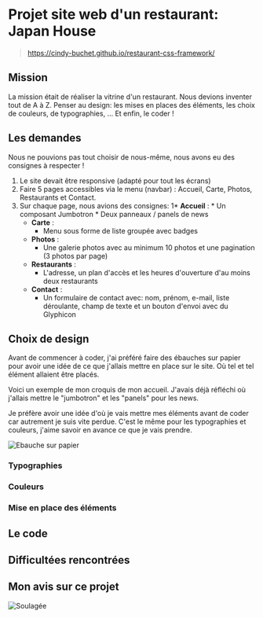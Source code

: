 # Projet site web d'un restaurant: Japan House
> https://cindy-buchet.github.io/restaurant-css-framework/

## Mission

La mission était de réaliser la vitrine d'un restaurant. Nous devions inventer tout de A à Z. Penser au design: les mises en places des éléments, les choix de couleurs, de typographies, ... Et enfin, le coder !

## Les demandes

Nous ne pouvions pas tout choisir de nous-même, nous avons eu des consignes à respecter ! 
1. Le site devait être responsive (adapté pour tout les écrans)
2. Faire 5 pages accessibles via le menu (navbar) : Accueil, Carte, Photos, Restaurants et Contact.
3. Sur chaque page, nous avions des consignes:
    1* **Accueil** : 
        * Un composant Jumbotron
        * Deux panneaux / panels de news
    * **Carte** :
        * Menu sous forme de liste groupée avec badges
    * **Photos** : 
        * Une galerie photos avec au minimum 10 photos et une pagination (3 photos par page)
    * **Restaurants** :
        * L'adresse, un plan d'accès et les heures d'ouverture d'au moins deux restaurants
    * **Contact** :
        * Un formulaire de contact avec: nom, prénom, e-mail, liste déroulante, champ de texte et un bouton d'envoi avec du Glyphicon

## Choix de design

Avant de commencer à coder, j'ai préféré faire des ébauches sur papier pour avoir une idée de ce que j'allais mettre en place sur le site. Où tel et tel élément allaient être placés.

Voici un exemple de mon croquis de mon accueil. J'avais déjà réfléchi où j'allais mettre le "jumbotron" et les "panels" pour les news. 

Je préfère avoir une idée d'où je vais mettre mes éléments avant de coder car autrement je suis vite perdue. C'est le même pour les typographies et couleurs, j'aime savoir en avance ce que je vais prendre.

![Ebauche sur papier](https://image.noelshack.com/fichiers/2019/21/1/1558359307-60708161-2445777315485120-229780776105803776-n.jpg)
### Typographies

### Couleurs

### Mise en place des éléments

## Le code

## Difficultées rencontrées

## Mon avis sur ce projet

![Soulagée](https://i.giphy.com/media/JMV7IKoqzxlrW/giphy.webp)